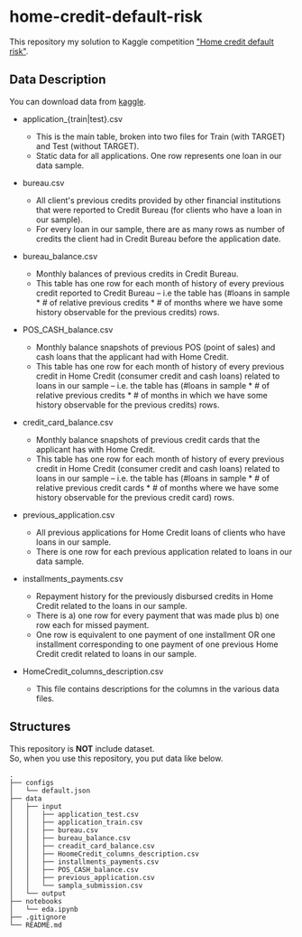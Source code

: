 # home-credit-default-risk
This repository my solution to Kaggle competition ["Home credit default risk"](https://www.kaggle.com/c/home-credit-default-risk/).

## Data Description
You can download data from [kaggle](https://www.kaggle.com/c/home-credit-default-risk/data).

- application_{train|test}.csv
  - This is the main table, broken into two files for Train (with TARGET) and Test (without TARGET).
  - Static data for all applications. One row represents one loan in our data sample.

- bureau.csv
  - All client's previous credits provided by other financial institutions that were reported to Credit Bureau (for clients who have a loan in our sample).
  - For every loan in our sample, there are as many rows as number of credits the client had in Credit Bureau before the application date.

- bureau_balance.csv
  - Monthly balances of previous credits in Credit Bureau.
  - This table has one row for each month of history of every previous credit reported to Credit Bureau – i.e the table has (#loans in sample * # of relative previous credits * # of months where we have some history observable for the previous credits) rows.

- POS_CASH_balance.csv
  - Monthly balance snapshots of previous POS (point of sales) and cash loans that the applicant had with Home Credit.
  - This table has one row for each month of history of every previous credit in Home Credit (consumer credit and cash loans) related to loans in our sample – i.e. the table has (#loans in sample * # of relative previous credits * # of months in which we have some history observable for the previous credits) rows.

- credit_card_balance.csv
  - Monthly balance snapshots of previous credit cards that the applicant has with Home Credit.
  - This table has one row for each month of history of every previous credit in Home Credit (consumer credit and cash loans) related to loans in our sample – i.e. the table has (#loans in sample * # of relative previous credit cards * # of months where we have some history observable for the previous credit card) rows.

- previous_application.csv
  - All previous applications for Home Credit loans of clients who have loans in our sample.
  - There is one row for each previous application related to loans in our data sample.

- installments_payments.csv
  - Repayment history for the previously disbursed credits in Home Credit related to the loans in our sample.
  - There is a) one row for every payment that was made plus b) one row each for missed payment.
  - One row is equivalent to one payment of one installment OR one installment corresponding to one payment of one previous Home Credit credit related to loans in our sample.

- HomeCredit_columns_description.csv
  - This file contains descriptions for the columns in the various data files.

## Structures
This repository is __NOT__ include dataset.  
So, when you use this repository, you put data like below.

```
.
├── configs
│   └── default.json
├── data
│   ├── input
│   │   ├── application_test.csv
│   │   ├── application_train.csv
│   │   ├── bureau.csv
│   │   ├── bureau_balance.csv
│   │   ├── creadit_card_balance.csv
│   │   ├── HoomeCredit_columns_description.csv
│   │   ├── installments_payments.csv
│   │   ├── POS_CASH_balance.csv
│   │   ├── previous_application.csv
│   │   └── sampla_submission.csv
│   └── output
├── notebooks
│   └── eda.ipynb
├── .gitignore
└── README.md
```